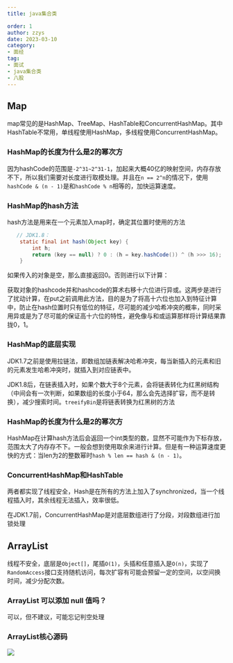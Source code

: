 ```yaml
---
title: java集合类

order: 1
author: zzys
date: 2023-03-10
category:
- 面经
tag:
- 面试
- java集合类
- 八股
---
```


## Map

map常见的是HashMap、TreeMap、HashTable和ConcurrentHashMap。其中HashTable不常用，单线程使用HashMap，多线程使用ConcurrentHashMap。

### HashMap的长度为什么是2的幂次方

因为hashCode的范围是`-2^31~2^31-1`，加起来大概40亿的映射空间，内存存放不下，所以我们需要对长度进行取模处理。并且在`n == 2^n`的情况下，使用`hashCode & (n - 1)`是和`hashCode % n`相等的，加快运算速度。 

### HashMap的hash方法

hash方法是用来在一个元素加入map时，确定其位置时使用的方法

```java
   // JDK1.8：
	static final int hash(Object key) {
        int h;
        return (key == null) ? 0 : (h = key.hashCode()) ^ (h >>> 16);
    }
```

如果传入的对象是空，那么直接返回0。否则进行以下计算：

获取对象的hashcode并和hashcode的算术右移十六位进行异或。这两步是进行了扰动计算，在put之前调用此方法，目的是为了将高十六位也加入到特征计算中，防止在hash位置时只有低位的特征，尽可能的减少哈希冲突的概率，同时采用异或是为了尽可能的保证高十六位的特性，避免像与和或运算那样将计算结果靠拢0，1。

### HashMap的底层实现

JDK1.7之前是使用拉链法，即数组加链表解决哈希冲突，每当新插入的元素和旧的元素发生哈希冲突时，就插入到对应链表中。

JDK1.8后，在链表插入时，如果个数大于8个元素，会将链表转化为红黑树结构（中间会有一次判断，如果数组的长度小于64，那么会先选择扩容，而不是转换），减少搜索时间。`treeifyBin`是将链表转换为红黑树的方法 

### HashMap的长度为什么是2的幂次方

HashMap在计算hash方法后会返回一个int类型的数，显然不可能作为下标存放，范围太大了内存存不下。一般会想到使用取余来进行计算。但是有一种运算速度更快的方式：当len为2的整数幂时`hash % len == hash & (n - 1)`。

### ConcurrentHashMap和HashTable

两者都实现了线程安全，Hash是在所有的方法上加入了synchronized，当一个线程插入时，其余线程无法插入，效率很低。

在JDK1.7前，ConcurrentHashMap是对底层数组进行了分段，对段数组进行加锁处理

## ArrayList

线程不安全，底层是`Object[]`，尾插`O(1)`，头插和任意插入是`O(n)`，实现了`RandomAccess`接口支持随机访问，每次扩容有可能会预留一定的空间，以空间换时间，减少分配次数。

### ArrayList 可以添加 null 值吗？

可以，但不建议，可能忘记判空处理

### ArrayList核心源码

![](https://blog-zzys.oss-cn-beijing.aliyuncs.com/articles/553856791c3ee1774ca7167f1f8de27f.jpg)

